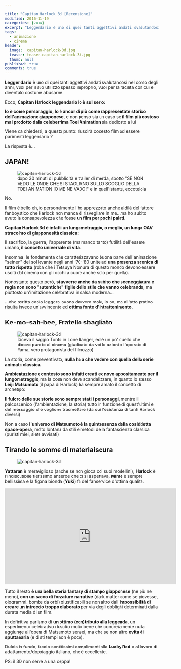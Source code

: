 ```yaml
---

title: "Capitan Harlock 3d [Recensione]"
modified: 2016-11-19
categories: [2014]
excerpt: "Leggendario è uno di quei tanti aggettivi andati svalutandosi nel corso degli anni..."
tags: 
  - animazione
  - cinema
header:  
  image:  capitan-harlock-3d.jpg
  teaser: teaser-capitan-harlock-3d.jpg
  thumb: null
published: true
comments: true
---
```


**Leggendario** è uno di quei tanti aggettivi andati svalutandosi nel corso degli anni, vuoi per il suo utilizzo spesso improprio, vuoi per la facilità con cui è diventato costume abusarne. 

Ecco, **Capitan Harlock leggendario lo è sul serio:**

**lo è come personaggio, lo è ancor di più come rappresentate storico dell'animazione giapponese**, e non penso sia un caso se **il film più costoso mai prodotto dalla celeberrima Toei Animation** sia dedicato a lui

Viene da chiedersi, a questo punto: riuscirà codesto film ad essere parimenti leggendario ?

La risposta è...

## JAPAN!

<figure>
<img src='http://1.bp.blogspot.com/-FBSSc2r7Rio/UsWCyamm3dI/AAAAAAAAF9M/UJd_bFcc28M/s1600/toei+logo.jpg' alt='capitan-harlock-3d'>
<figcaption>dopo 30 minuti di pubblicità e trailer di merda, sbotto
"SE NON VEDO LE ONDE CHE SI STAGLIANO SULLO SCOGLIO DELLA TOEI ANIMATION IO ME NE VADO!" e in quell'istante, eccotelola</figcaption>
</figure>

No.

Il film è bello eh, io personalmente l'ho apprezzato anche aldilà del fattore fanboystico che Harlock non manca di risvegliare in me...ma ho subito avuto la consapevolezza che fosse **un film per pochi palati.**

**Capitan Harlock 3d è infatti un lungometraggio, o meglio, un lungo OAV stracolmo di giapponesità classica:**

Il sacrifico, la guerra, l'apparente (ma manco tanto) futilità dell'essere umano, **il concetto universale di vita.**

Insomma, le fondamenta che caratterizzavano buona parte dell'animazione "seinen" del sol levante negli anni '70-'80 unite ad **una presenza scenica di tutto rispetto** (roba che i Tetsuya Nomura di questo mondo devono essere usciti dal cinema con gli occhi a cuore anche solo per quella).

Nonostante questo però, **si avverte anche da subito che sceneggiatura e regia non sono "autentiche" figlie dello stile che vanno celebrando**, ma piuttosto un'imitazione celebrativa in salsa moderna...

...che scritta così a leggersi suona davvero male, lo so, ma all'atto pratico risulta invece un'avvincente ed **ottima fonte d'intrattenimento.**

## Ke-mo-sah-bee, Fratello sbagliato

<figure>
<img src='http://2.bp.blogspot.com/-Y6X-vigSeVI/UsbL1qOOOgI/AAAAAAAAF9c/K5nllXzKkDI/s1600/yama_space_pirate_captain_harlock_by_yamimaetel-d6hcc4g.jpg' alt='capitan-harlock-3d'>
<figcaption>Diceva il saggio Tonto in Lone Ranger, ed è un po' quello che dicevo pure io al cinema (giudicate da voi le azioni e l'operato di Yama, vero protagonista del filmozzo)
</figcaption>
</figure>

La storia, come preventivato, **nulla ha a che vedere con quella della serie animata classica.**

**Ambientazione e contesto sono infatti creati ex novo appositamente per il lungometraggio**, ma la cosa non deve scandalizzare, in quanto lo stesso **Leiji Matsumoto** (il papà di Harlock) ha sempre amato il concetto di archetipo: 

**Il fulcro delle sue storie sono sempre stati i personaggi**, mentre il palcoscenico (l'ambientazione, la storia) tutto in funzione di quest'ultimi e del messaggio che vogliono trasmettere (da cui l'esistenza di tanti Harlock diversi)

Non a caso **l'universo di Matsumoto è la quintessenza della cosiddetta space-opera**, molto lontana da stili e metodi della fantascienza classica (puristi miei, siete avvisati)

## Tirando le somme di materiaiscura

<figure>
<img src='http://3.bp.blogspot.com/-HDSEzvx23qY/UsbVV2edbeI/AAAAAAAAF94/3hf1rYxYq8U/s1600/yattaran-ride.jpg' alt='capitan-harlock-3d'>
</figure>

**Yattaran** è meraviglioso (anche se non gioca coi suoi modellini), **Harlock** è l'indiscutibile fierissimo antieroe che ci si aspettava, **Mime** è sempre bellissima e la figona bionda (**Yuki**) fa del fanservice d'ottima qualità.

<iframe width="560" height="315" src="https://www.youtube.com/embed/M68-TQbwVak" frameborder="0" allowfullscreen></iframe>

Tutto il resto **è una bella storia fantasy di stampo giapponese** (ne più ne meno), **con un sacco di forzature narrative** (dark matter come se piovesse, ologrammi, bombe da orbi) giustificabili se non altro dall'**impossibilità di creare un intreccio troppo elaborato** per via degli obblighi determinati dalla durata media di un film.

In definitiva parliamo di **un ottimo (con)tributo alla leggenda**, un esperimento celebrativo riuscito molto bene che concretamente nulla aggiunge all'opera di Matsumoto sensei, ma che se non altro **evita di sputtanarla** (e di sti tempi non è poco).

Dulcis in fundo, faccio sentitissimi complimenti alla **Lucky Red** e al lavoro di adattamento/doppiaggio italiano, che è eccellente.

PS: il 3D non serve a una ceppa!